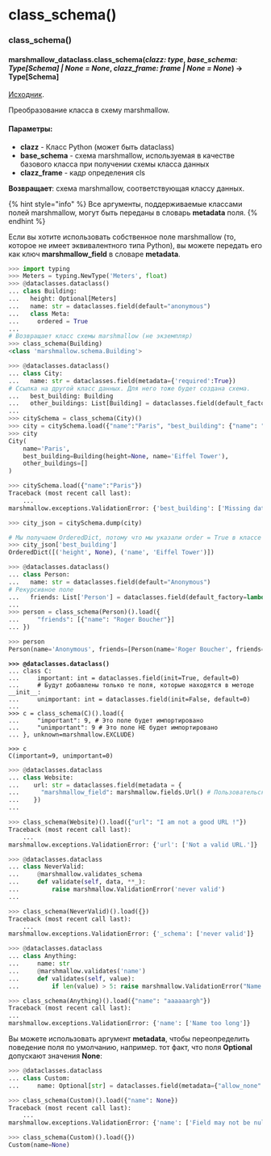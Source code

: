# class\_schema()

### class\_schema()

#### marshmallow\_dataclass.class\_schema(_clazz: type_, _base\_schema: Type\[Schema] | None = None_, _clazz\_frame: frame | None = None_) → Type\[Schema]

[Исходник](https://lovasoa.github.io/marshmallow\_dataclass/html/\_modules/marshmallow\_dataclass.html#class\_schema).

Преобразование класса в схему marshmallow.

#### Параметры:

* **clazz** - Класс Python (может быть dataclass)
* **base\_schema** - схема marshmallow, используемая в качестве базового класса при получении схемы класса данных
* **clazz\_frame** - кадр определения cls

**Возвращает**: схема marshmallow, соответствующая классу данных.

{% hint style="info" %}
Все аргументы, поддерживаемые классами полей marshmallow, могут быть переданы в словарь **metadata** поля.
{% endhint %}

Если вы хотите использовать собственное поле marshmallow (то, которое не имеет эквивалентного типа Python), вы можете передать его как ключ **marshmallow\_field** в словаре **metadata**.

```python
>>> import typing
>>> Meters = typing.NewType('Meters', float)
>>> @dataclasses.dataclass()
... class Building:
...   height: Optional[Meters]
...   name: str = dataclasses.field(default="anonymous")
...   class Meta:
...     ordered = True
...
# Возвращает класс схемы marshmallow (не экземпляр)
>>> class_schema(Building)
<class 'marshmallow.schema.Building'>

>>> @dataclasses.dataclass()
... class City:
...   name: str = dataclasses.field(metadata={'required':True})
# Ссылка на другой класс данных. Для него тоже будет создана схема.
...   best_building: Building
...   other_buildings: List[Building] = dataclasses.field(default_factory=lambda: [])
...
>>> citySchema = class_schema(City)()
>>> city = citySchema.load({"name":"Paris", "best_building": {"name": "Eiffel Tower"}})
>>> city
City(
    name='Paris',
    best_building=Building(height=None, name='Eiffel Tower'),
    other_buildings=[]
)
```

```python
>>> citySchema.load({"name":"Paris"})
Traceback (most recent call last):
    ...
marshmallow.exceptions.ValidationError: {'best_building': ['Missing data for required field.']}
```

```python
>>> city_json = citySchema.dump(city)

# Мы получаем OrderedDict, потому что мы указали order = True в классе Meta
>>> city_json['best_building']
OrderedDict([('height', None), ('name', 'Eiffel Tower')])
```

```python
>>> @dataclasses.dataclass()
... class Person:
...   name: str = dataclasses.field(default="Anonymous")
# Рекурсивное поле
...   friends: List['Person'] = dataclasses.field(default_factory=lambda:[])
...
>>> person = class_schema(Person)().load({
...     "friends": [{"name": "Roger Boucher"}]
... })

>>> person
Person(name='Anonymous', friends=[Person(name='Roger Boucher', friends=[])])
```

<pre class="language-python"><code class="lang-python"><strong>>>> @dataclasses.dataclass()
</strong>... class C:
...     important: int = dataclasses.field(init=True, default=0)
...     # Будут добавлены только те поля, которые находятся в методе __init__:
...     unimportant: int = dataclasses.field(init=False, default=0)
...
>>> c = class_schema(C)().load({
...     "important": 9, # Это поле будет импортировано
...     "unimportant": 9 # Это поле НЕ будет импортировано
... }, unknown=marshmallow.EXCLUDE)

>>> c
C(important=9, unimportant=0)
</code></pre>

```python
>>> @dataclasses.dataclass
... class Website:
...    url: str = dataclasses.field(metadata = {
...      "marshmallow_field": marshmallow.fields.Url() # Пользовательское поле marshmallow
...    })
...

>>> class_schema(Website)().load({"url": "I am not a good URL !"})
Traceback (most recent call last):
    ...
marshmallow.exceptions.ValidationError: {'url': ['Not a valid URL.']}
```

```python
>>> @dataclasses.dataclass
... class NeverValid:
...     @marshmallow.validates_schema
...     def validate(self, data, **_):
...         raise marshmallow.ValidationError('never valid')
...

>>> class_schema(NeverValid)().load({})
Traceback (most recent call last):
    ...
marshmallow.exceptions.ValidationError: {'_schema': ['never valid']}
```

```python
>>> @dataclasses.dataclass
... class Anything:
...     name: str
...     @marshmallow.validates('name')
...     def validates(self, value):
...         if len(value) > 5: raise marshmallow.ValidationError("Name too long")

>>> class_schema(Anything)().load({"name": "aaaaaargh"})
Traceback (most recent call last):
...
marshmallow.exceptions.ValidationError: {'name': ['Name too long']}
```

Вы можете использовать аргумент **metadata**, чтобы переопределить поведение поля по умолчанию, например. тот факт, что поля **Optional** допускают значения **None**:

```python
>>> @dataclasses.dataclass
... class Custom:
...     name: Optional[str] = dataclasses.field(metadata={"allow_none": False})

>>> class_schema(Custom)().load({"name": None})
Traceback (most recent call last):
    ...
marshmallow.exceptions.ValidationError: {'name': ['Field may not be null.']}

>>> class_schema(Custom)().load({})
Custom(name=None)
```
